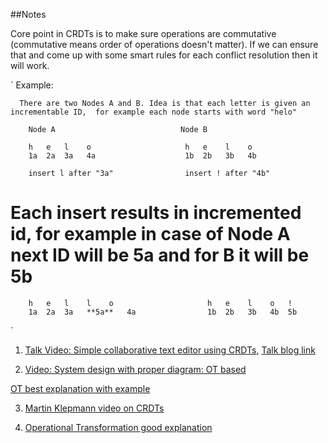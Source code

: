 ##Notes

Core point in CRDTs is to make sure operations are commutative (commutative means order of operations doesn't matter). If we can ensure that and come up with some smart rules for each conflict resolution then it will work. 

`
   Example:
   
      There are two Nodes A and B. Idea is that each letter is given an incrementable ID,  for example each node starts with word "helo"
      
        Node A                            Node B
      
        h   e   l    o                     h   e    l    o
        1a  2a  3a   4a                    1b  2b   3b   4b
        
        insert l after "3a"                insert ! after "4b"

# Each insert results in incremented id, for example in case of Node A next ID will be 5a and for B it will be 5b

        h   e   l    l    o                     h   e    l    o   !
        1a  2a  3a   **5a**   4a                1b  2b   3b   4b  5b
        
        
        
`


1. [Talk Video: Simple collaborative text editor using CRDTs](https://www.youtube.com/watch?v=jIR0Ngov7vo), 
  [Talk blog link](https://digitalfreepen.com/2017/10/06/simple-real-time-collaborative-text-editor.html)

2. [Video: System design with proper diagram: OT based](https://www.youtube.com/watch?v=g9VIh13SA1Y) 

[OT best explanation with example](https://hackernoon.com/operational-transformation-the-real-time-collaborative-editing-algorithm-bf8756683f66)

3. [Martin Klepmann video on CRDTs](https://www.youtube.com/watch?v=B5NULPSiOGw)

4. [Operational Transformation good explanation](https://medium.com/coinmonks/operational-transformations-as-an-algorithm-for-automatic-conflict-resolution-3bf8920ea447)
